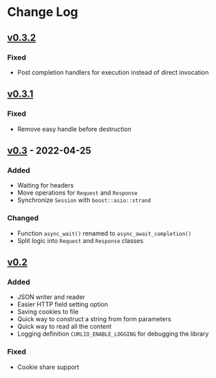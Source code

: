# Change Log

## [v0.3.2]
### Fixed
- Post completion handlers for execution instead of direct invocation

## [v0.3.1]
### Fixed
- Remove easy handle before destruction

## [v0.3] - 2022-04-25
### Added
- Waiting for headers
- Move operations for `Request` and `Response`
- Synchronize `Session` with `boost::asio::strand`

### Changed
- Function `async_wait()` renamed to `async_await_completion()`
- Split logic into `Request` and `Response` classes

## [v0.2]
### Added
- JSON writer and reader
- Easier HTTP field setting option
- Saving cookies to file
- Quick way to construct a string from form parameters
- Quick way to read all the content
- Logging definition `CURLIO_ENABLE_LOGGING` for debugging the library

### Fixed
- Cookie share support

[Unreleased]: https://github.com/terrakuh/curlio/compare/v0.3.2..dev
[v0.3.2]: https://github.com/terrakuh/curlio/compare/v0.3.1..v0.3.2
[v0.3.1]: https://github.com/terrakuh/curlio/compare/v0.3..v0.3.1
[v0.3]: https://github.com/terrakuh/curlio/compare/v0.2..v0.3
[v0.2]: https://github.com/terrakuh/curlio/compare/v0.1..v0.2
